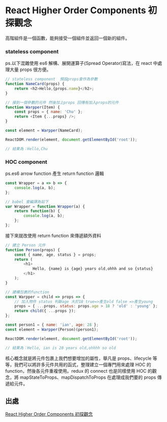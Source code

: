 # React Higher Order Components 初探觀念

高階組件是一個函數，能夠接受一個組件並返回一個新的組件。

### stateless component

ps.以下混雜使用 es6 解構、展開運算子(Spread Operator)寫法，在 react 中處理大量 props 很方便。

```js
// stateless component  預設props會作為參數
function NameCard(props) {
	return <h2>Hello,{props.name}</h2>;
}

// 接到一個參數的元件 然後加上props 回傳有加入props的元件
function Warpper(Item) {
	const props = { name: 'Chu' };
	return <Item {...props} />;
}

const element = Warpper(NameCard);

ReactDOM.render(element, document.getElementById('root'));

// 結果為：Hello,Chu
```

### HOC component

ps.es6 arrow function 產生 return function 邏輯

```js
const Wrapper = a => b => {
	console.log(a, b);
};

// babel 會編譯為如下
var Wrapper = function Wrapper(a) {
	return function(b) {
		console.log(a, b);
	};
};
```

接下來就改使用 return function 來傳遞額外資料

```js
// 建立 Person 元件
function Person(props) {
	const { name, age, status } = props;
	return (
		<h1>
			Hello, {name} is {age} years old,ohhh and so {status}
		</h1>
	);
}

// 建構包裹的function
const Warpper = child => props => {
	// 加入物件 status 判斷age 大於18 true=>產生old false =>產生young
	props = { ...props, status: props.age > 18 ? 'old' : 'young' };
	return child({ ...props });
};

const person1 = { name: 'ian', age: 28 };
const element = Warpper(Person)(person1);

ReactDOM.render(element, document.getElementById('root'));

// 結果為：Hello, ian is 28 years old,ohhhh so old
```

核心概念就是將元件包裹上我們想要增加的屬性，舉凡是 props、lifecycle 等等，我們可以將許多元件共用的函式，整理建立一個專門用來處理 HOC 的 function，然後各元件重複使用。redux 的 connect 也是同樣使用 HOC 的觀念，將 mapStateToProps、mapDispatchToProps 在處理成我們要的 props 傳遞給元件。

## 出處

[React Higher Order Components 初探觀念](https://iandays.com/2018/05/08/reacthoc/index.html)
